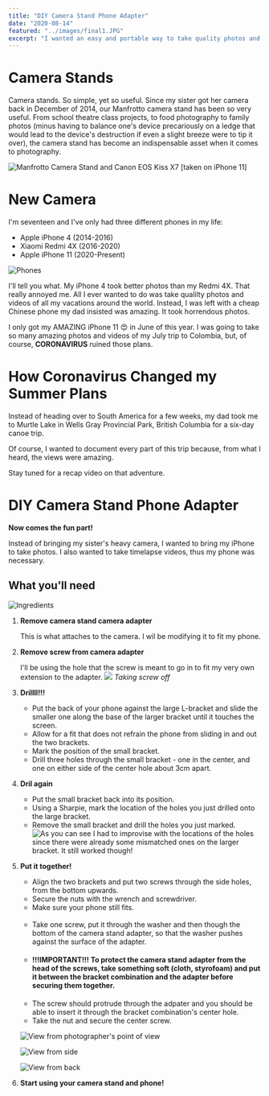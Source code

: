 ```yaml
---
title: "DIY Camera Stand Phone Adapter"
date: "2020-08-14"
featured: "../images/final1.JPG"
excerpt: "I wanted an easy and portable way to take quality photos and videos. This is what I came up with..."
---
```



# Camera Stands
Camera stands. So simple, yet so useful. Since my sister got her camera back in December of 2014, our Manfrotto camera stand has been so very useful. From school theatre class projects, to food photography to family photos (minus having to balance one's device precariously on a ledge that would lead to the device's destruction if even a slight breeze were to tip it over), the camera stand has become an indispensable asset when it comes to photography.

![](../images/stand.JPG "Manfrotto Camera Stand and Canon EOS Kiss X7 [taken on iPhone 11]")

# New Camera
I'm seventeen and I've only had three different phones in my life:
- Apple iPhone 4 (2014-2016)
- Xiaomi Redmi 4X (2016-2020)
- Apple iPhone 11 (2020-Present)

![Phones](../images/phones.jpg "My phones")

I'll tell you what. My iPhone 4 took better photos than my Redmi 4X. That really annoyed me. All I ever wanted to do was take qualilty photos and videos of all my vacations around the world. Instead, I was left with a cheap Chinese phone my dad insisted was amazing. It took horrendous photos.

I only got my AMAZING iPhone 11 😍 in June of this year. I was going to take so many amazing photos and videos of my July trip to Colombia, but, of course, <strong>CORONAVIRUS</strong> ruined those plans.

# How Coronavirus Changed my Summer Plans
Instead of heading over to South America for a few weeks, my dad took me to Murtle Lake in Wells Gray Provincial Park, British Columbia for a six-day canoe trip.

Of course, I wanted to document every part of this trip because, from what I heard, the views were amazing.

Stay tuned for a recap video on that adventure.

# DIY Camera Stand Phone Adapter
<strong>Now comes the fun part!</strong>

Instead of bringing my sister's heavy camera, I wanted to bring my iPhone to take photos. I also wanted to take timelapse videos, thus my phone was necessary.

## What you'll need

![Ingredients](../images/ingredientswithname.jpg "You can put electrical tape around the metal brackets to protect your phone")

1. <strong>Remove camera stand camera adapter</strong>

    This is what attaches to the camera. I wil be modifying it to fit my phone.</ul>

2. <strong>Remove screw from camera adapter</strong>

    I'll be using the hole that the screw is meant to go in to fit my very own extension to the adapter.
    ![](../images/hand.png)
    *Taking screw off*

3. <strong>Drillll!!!</strong>

    - Put the back of your phone against the large L-bracket and slide the smaller one along the base of the larger bracket until it touches the screen.
    - Allow for a fit that does not refrain the phone from sliding in and out the two brackets.
    - Mark the position of the small bracket.
    - Drill three holes through the small bracket - one in the center, and one on either side of the center hole about 3cm apart.
4. <strong>Dril again</strong>

    - Put the small bracket back into its position.
    - Using a Sharpie, mark the location of the holes you just drilled onto the large bracket.
    - Remove the small bracket and drill the holes you just marked.
    ![](../images/holes.JPG "As you can see I had to improvise with the locations of the holes since there were already some mismatched ones on the larger bracket. It still worked though!")

5. <strong>Put it together!</strong>

    - Align the two brackets and put two screws through the side holes, from the bottom upwards.
    - Secure the nuts with the wrench and screwdriver.
    - Make sure your phone still fits.
    <br></br>
    - Take one screw, put it through the washer and then though the bottom of the camera stand adapter, so that the washer pushes against the surface of the adapter.
    - <h4><strong>!!!IMPORTANT!!! To protect the camera stand adapter from the head of the screws, take something soft (cloth, styrofoam) and put it between the bracket combination and the adapter before securing them together.</strong></h4>
    - The screw should protrude through the adpater and you should be able to insert it through the bracket combination's center hole.
    - Take the nut and secure the center screw.

    ![](../images/final1.JPG "View from photographer's point of view")

    ![](../images/side.JPG "View from side")

    ![](../images/final3.JPG "View from back")
    

6. <strong>Start using your camera stand and phone!</strong>
